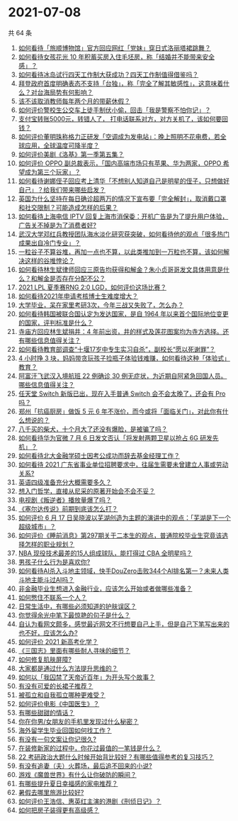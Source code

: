 # 2021-07-08

共 64 条

<!-- BEGIN -->
<!-- 最后更新时间 Thu Jul 08 2021 07:01:49 GMT+0800 (China Standard Time) -->

1. [如何看待「旅顺博物馆」官方回应网红「党妹」穿日式洛丽塔裙跳舞？](https://www.zhihu.com/question/470365349)
2. [如何看待女孩花光 10
   年积蓄买房入住毛坯房，称「结婚并不能带来安全感」？](https://www.zhihu.com/question/470358346)
3. [如何看待冰岛试行四天工作制大获成功？四天工作制值得借鉴吗？](https://www.zhihu.com/question/470410629)
4. [拜登政府首度明确表态不支持「台独」，称「完全了解其敏感性」，这意味着什么？对台海局势有何影响？](https://www.zhihu.com/question/470580147)
5. [该不该取消教师每年两个月的带薪休假？](https://www.zhihu.com/question/470469068)
6. [如何评价警校生公交车上徒手制伏小偷，回击「我是警察不怕你记」？](https://www.zhihu.com/question/470605067)
7. [支付宝转账5000元，转错人了，
   打电话联系对方，对方关机了，该如何要回钱？](https://www.zhihu.com/question/351571558)
8. [如何评价董明珠称格力正研发「空调成为发电站」：晚上照明不花电费，若全球应用，全球温度可降半度？](https://www.zhihu.com/question/470429897)
9. [如何评价美剧《洛基》第一季第五集？](https://www.zhihu.com/question/469082564)
10. [如何评价 OPPO 副总裁表示，「国内高端市场只有苹果、华为两家，OPPO
    希望成为第三个玩家」？](https://www.zhihu.com/question/470535816)
11. [如何看待谢娜侄子回应考上清华「不想别人知道自己是明星的侄子，只想做好自己」？给我们带来哪些启发？](https://www.zhihu.com/question/470425395)
12. [英国为什么坚持在每日确诊超两万的情况下宣布要「完全解封」，取消戴口罩和社交限制？可能造成怎样的后果？](https://www.zhihu.com/question/470082644)
13. [如何看待上海电信 IPTV
    回复上海市消保委：开机广告是为了提升用户体验，广告关不掉是为了消费者好?](https://www.zhihu.com/question/470272548)
14. [武汉大学邓红兵教授团队海水淡化研究获突破，如何看待他的观点「很多热门成果出自冷门专业」？](https://www.zhihu.com/question/470617704)
15. [一粒谷子不算谷堆，再加一点也不算，以此类推加到一万粒也不算，该如何解决这样的谷堆悖论？](https://www.zhihu.com/question/455083603)
16. [如何看待林生斌律师回应三原告均获得和解金？朱小贞哥哥发文具体用意是什么？和解金是否存在分配不公？](https://www.zhihu.com/question/469903790)
17. [2021 LPL 夏季赛RNG 2:0
    LGD，如何评价这场比赛？](https://www.zhihu.com/question/470681114)
18. [如何看待2021年申请考核博士生难度增大？](https://www.zhihu.com/question/430374942)
19. [大学毕业，呆在家里考研3次，今年三战又失败了，怎么办？](https://www.zhihu.com/question/41692093)
20. [如何看待韩国被联合国认定为发达国家，是自 1964
    年以来首个国际地位变更的国家，评判标准是什么？](https://www.zhihu.com/question/470588614)
21. [寺庙方回应林生斌捐井：4
    年前出资，井的样式及莲花图案均为寺方选择。还有哪些信息值得关注？](https://www.zhihu.com/question/470587142)
22. [如何看待教育部调查“十堰17岁中专生实习自杀”，副校长“愿以死谢罪”？](https://www.zhihu.com/question/470564757)
23. [4 小时挣 3
    块，妈妈带贪玩孩子捡瓶子体验钱难赚，如何看待这种「体验式」教育？](https://www.zhihu.com/question/470535137)
24. [阿富汗飞武汉入境航班 22 例确诊 30
    例无症状，为近期自阿紧急回国人员。哪些信息值得关注？](https://www.zhihu.com/question/470593519)
25. [任天堂 Switch 新版已出，现在入手普通 Switch 会不会太晚了，还会有 Pro
    吗？](https://www.zhihu.com/question/425260879)
26. [郑州「抗癌厨房」做饭 5 元 6
    年不涨价，而今或将「面临关门」，对此你有什么想说的？](https://www.zhihu.com/question/470452348)
27. [八千买的柴犬，十个月大了还没有爆脸，是被骗了吗？](https://www.zhihu.com/question/353006075)
28. [如何看待华为官微 7 月 6 日发文否认「将发射两颗卫星以抢占 6G
    研发先机」？](https://www.zhihu.com/question/470367051)
29. [如何看待北大金融学硕士因考公成功而辞去基金经理工作？](https://www.zhihu.com/question/470568734)
30. [如何看待 2021
    广东省事业单位招聘要求中，往届生需要未曾建立人事或劳动关系?](https://www.zhihu.com/question/470133715)
31. [英语四级准备充分大概需要多久？](https://www.zhihu.com/question/293706213)
32. [想入门哲学，直接从尼采的原著开始会不会不妥？](https://www.zhihu.com/question/465167597)
33. [电视剧《叛逆者》播放量爆了吗？](https://www.zhihu.com/question/468364234)
34. [《塞尔达传说》前期到底该怎么打？](https://www.zhihu.com/question/444332434)
35. [如何评价 6 月 17
    日吴晓波以芜湖创造为主题的演讲中的观点：「芜湖是下一个超级城市」？](https://www.zhihu.com/question/466274708)
36. [如何评价《睡前消息》第297期关于二本生的观点，普通院校毕业生究竟该选择怎样的职业规划？](https://www.zhihu.com/question/470490474)
37. [NBA 现役技术最差的15人组成球队，能打得过 CBA
    全明星吗？](https://www.zhihu.com/question/467877445)
38. [男孩子什么行为是喜欢你?](https://www.zhihu.com/question/459337094)
39. [如何看待AI杀入斗地主领域，快手DouZero击败344个AI排名第一？未来人类斗地主能斗过AI吗？](https://www.zhihu.com/question/470431274)
40. [非金融毕业生想进入金融行业，应该怎么开始或者做哪些准备？](https://www.zhihu.com/question/34945971)
41. [如何憋住不联系一个人？](https://www.zhihu.com/question/417595335)
42. [日常生活中，有哪些必须知道的护肤误区？](https://www.zhihu.com/question/467117508)
43. [你觉得余光中笔下最惊艳的句子是什么？](https://www.zhihu.com/question/440817750)
44. [自认为看网文颇多，感觉最近网文不行想要自己上手，但是自己下笔写出来的也不好，应该怎么办?](https://www.zhihu.com/question/462450572)
45. [如何评价 2021 新高考化学？](https://www.zhihu.com/question/463845980)
46. [《三国志》里面有哪些耐人寻味的细节？](https://www.zhihu.com/question/48084045)
47. [如何修复肌肤屏障?](https://www.zhihu.com/question/318814504)
48. [大家都是通过什么方法提升思维的？](https://www.zhihu.com/question/468908005)
49. [如何以「我囚禁了天帝近百年」为开头写个故事？](https://www.zhihu.com/question/436573312)
50. [有没有可爱的长裙子推荐？](https://www.zhihu.com/question/446771263)
51. [被孤立和自我孤立哪种更难受？](https://www.zhihu.com/question/468616953)
52. [如何评价电影《中国医生》？](https://www.zhihu.com/question/448519150)
53. [有哪些甜甜的情话？](https://www.zhihu.com/question/460123635)
54. [你在你男/女朋友的手机里发现过什么秘密？](https://www.zhihu.com/question/309282780)
55. [海外留学生毕业回国如何找工作？](https://www.zhihu.com/question/267051114)
56. [有没有一句文案让你记很久?](https://www.zhihu.com/question/432213645)
57. [在装修新家的过程中，你花过最值的一笔钱是什么？](https://www.zhihu.com/question/468840855)
58. [22
    考研政治大题什么时候开始背比较好？有哪些值得参考的复习技巧？](https://www.zhihu.com/question/470122007)
59. [有没有追妻（夫）火葬场，最后追不回来的小说?](https://www.zhihu.com/question/468268590)
60. [游戏《魔兽世界》有什么让你破防的瞬间？](https://www.zhihu.com/question/466341366)
61. [有哪些提升夏日幸福感的家电推荐？](https://www.zhihu.com/question/333879590)
62. [暑假去哪里旅游比较好?](https://www.zhihu.com/question/465756199)
63. [如何评价王浩信、惠英红主演的港剧《刑侦日记》？](https://www.zhihu.com/question/463938835)
64. [如何把房子装得更有高级感？](https://www.zhihu.com/question/460724070)

<!-- END -->

